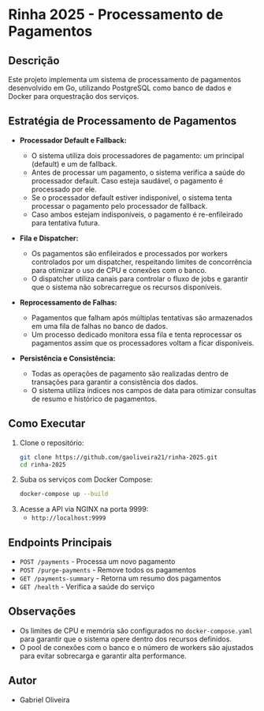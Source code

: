 # Rinha 2025 - Processamento de Pagamentos

## Descrição

Este projeto implementa um sistema de processamento de pagamentos desenvolvido em Go, utilizando PostgreSQL como banco de dados e Docker para orquestração dos serviços.

## Estratégia de Processamento de Pagamentos

- **Processador Default e Fallback:**
  - O sistema utiliza dois processadores de pagamento: um principal (default) e um de fallback.
  - Antes de processar um pagamento, o sistema verifica a saúde do processador default. Caso esteja saudável, o pagamento é processado por ele.
  - Se o processador default estiver indisponível, o sistema tenta processar o pagamento pelo processador de fallback.
  - Caso ambos estejam indisponíveis, o pagamento é re-enfileirado para tentativa futura.

- **Fila e Dispatcher:**
  - Os pagamentos são enfileirados e processados por workers controlados por um dispatcher, respeitando limites de concorrência para otimizar o uso de CPU e conexões com o banco.
  - O dispatcher utiliza canais para controlar o fluxo de jobs e garantir que o sistema não sobrecarregue os recursos disponíveis.

- **Reprocessamento de Falhas:**
  - Pagamentos que falham após múltiplas tentativas são armazenados em uma fila de falhas no banco de dados.
  - Um processo dedicado monitora essa fila e tenta reprocessar os pagamentos assim que os processadores voltam a ficar disponíveis.

- **Persistência e Consistência:**
  - Todas as operações de pagamento são realizadas dentro de transações para garantir a consistência dos dados.
  - O sistema utiliza índices nos campos de data para otimizar consultas de resumo e histórico de pagamentos.

## Como Executar

1. Clone o repositório:
   ```sh
   git clone https://github.com/gaoliveira21/rinha-2025.git
   cd rinha-2025
   ```
2. Suba os serviços com Docker Compose:
   ```sh
   docker-compose up --build
   ```
3. Acesse a API via NGINX na porta 9999:
   - `http://localhost:9999`

## Endpoints Principais

- `POST /payments` - Processa um novo pagamento
- `POST /purge-payments` - Remove todos os pagamentos
- `GET /payments-summary` - Retorna um resumo dos pagamentos
- `GET /health` - Verifica a saúde do serviço

## Observações
- Os limites de CPU e memória são configurados no `docker-compose.yaml` para garantir que o sistema opere dentro dos recursos definidos.
- O pool de conexões com o banco e o número de workers são ajustados para evitar sobrecarga e garantir alta performance.

## Autor
- Gabriel Oliveira
